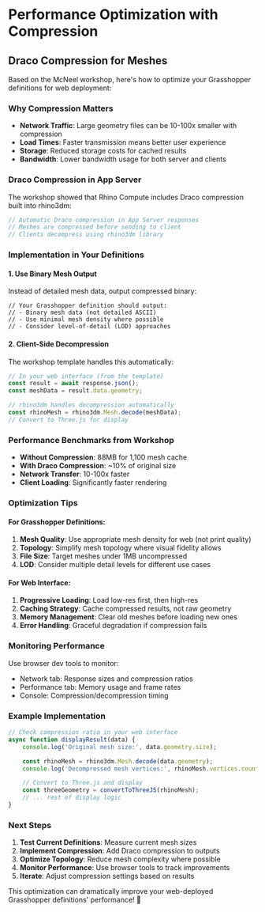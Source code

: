 # Performance Optimization with Compression

## Draco Compression for Meshes

Based on the McNeel workshop, here's how to optimize your Grasshopper definitions for web deployment:

### Why Compression Matters

- **Network Traffic**: Large geometry files can be 10-100x smaller with compression
- **Load Times**: Faster transmission means better user experience
- **Storage**: Reduced storage costs for cached results
- **Bandwidth**: Lower bandwidth usage for both server and clients

### Draco Compression in App Server

The workshop showed that Rhino Compute includes Draco compression built into rhino3dm:

```javascript
// Automatic Draco compression in App Server responses
// Meshes are compressed before sending to client
// Clients decompress using rhino3dm library
```

### Implementation in Your Definitions

#### 1. Use Binary Mesh Output
Instead of detailed mesh data, output compressed binary:

```grasshopper
// Your Grasshopper definition should output:
// - Binary mesh data (not detailed ASCII)
// - Use minimal mesh density where possible
// - Consider level-of-detail (LOD) approaches
```

#### 2. Client-Side Decompression
The workshop template handles this automatically:

```javascript
// In your web interface (from the template)
const result = await response.json();
const meshData = result.data.geometry;

// rhino3dm handles decompression automatically
const rhinoMesh = rhino3dm.Mesh.decode(meshData);
// Convert to Three.js for display
```

### Performance Benchmarks from Workshop

- **Without Compression**: 88MB for 1,100 mesh cache
- **With Draco Compression**: ~10% of original size
- **Network Transfer**: 10-100x faster
- **Client Loading**: Significantly faster rendering

### Optimization Tips

#### For Grasshopper Definitions:
1. **Mesh Quality**: Use appropriate mesh density for web (not print quality)
2. **Topology**: Simplify mesh topology where visual fidelity allows
3. **File Size**: Target meshes under 1MB uncompressed
4. **LOD**: Consider multiple detail levels for different use cases

#### For Web Interface:
1. **Progressive Loading**: Load low-res first, then high-res
2. **Caching Strategy**: Cache compressed results, not raw geometry
3. **Memory Management**: Clear old meshes before loading new ones
4. **Error Handling**: Graceful degradation if compression fails

### Monitoring Performance

Use browser dev tools to monitor:
- Network tab: Response sizes and compression ratios
- Performance tab: Memory usage and frame rates
- Console: Compression/decompression timing

### Example Implementation

```javascript
// Check compression ratio in your web interface
async function displayResult(data) {
    console.log('Original mesh size:', data.geometry.size);

    const rhinoMesh = rhino3dm.Mesh.decode(data.geometry);
    console.log('Decompressed mesh vertices:', rhinoMesh.vertices.count);

    // Convert to Three.js and display
    const threeGeometry = convertToThreeJS(rhinoMesh);
    // ... rest of display logic
}
```

### Next Steps

1. **Test Current Definitions**: Measure current mesh sizes
2. **Implement Compression**: Add Draco compression to outputs
3. **Optimize Topology**: Reduce mesh complexity where possible
4. **Monitor Performance**: Use browser tools to track improvements
5. **Iterate**: Adjust compression settings based on results

This optimization can dramatically improve your web-deployed Grasshopper definitions' performance! 🚀
